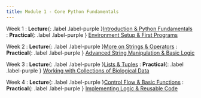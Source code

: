 ```yaml
---
title: Module 1 - Core Python Fundamentals
---
```


Week 1
: **Lecture**{: .label .label-purple }[Introduction & Python Fundamentals](#)
  : **Practical**{: .label .label-purple } [Environment Setup & First Programs](#)

Week 2
: **Lecture**{: .label .label-purple }[More on Strings & Operators](#)
  : **Practical**{: .label .label-purple } [Advanced String Manipulation & Basic Logic](#)

Week 3
: **Lecture**{: .label .label-purple }[Lists & Tuples](#)
  : **Practical**{: .label .label-purple } [Working with Collections of Biological Data](#)

Week 4
: **Lecture**{: .label .label-purple }[Control Flow & Basic Functions](#)
  : **Practical**{: .label .label-purple } [Implementing Logic & Reusable Code](#)